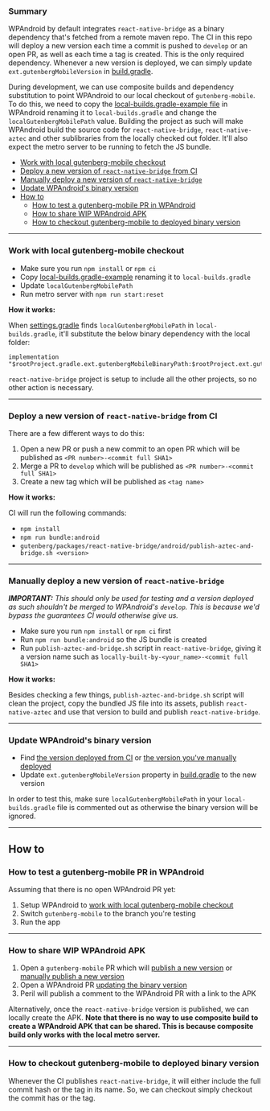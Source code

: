 ### Summary

WPAndroid by default integrates `react-native-bridge` as a binary dependency that's fetched from a remote maven repo. The CI in this repo will deploy a new version each time a commit is pushed to `develop` or an open PR, as well as each time a tag is created. This is the only required dependency. Whenever a new version is deployed, we can simply update `ext.gutenbergMobileVersion` in [build.gradle](https://github.com/wordpress-mobile/WordPress-Android/blob/develop/build.gradle).

During development, we can use composite builds and dependency substitution to point WPAndroid to our local checkout of `gutenberg-mobile`. To do this, we need to copy the [local-builds.gradle-example file](https://github.com/wordpress-mobile/WordPress-Android/blob/develop/local-builds.gradle-example) in WPAndroid renaming it to `local-builds.gradle` and change the `localGutenbergMobilePath` value. Building the project as such will make WPAndroid build the source code for `react-native-bridge`, `react-native-aztec` and other sublibraries from the locally checked out folder. It'll also expect the metro server to be running to fetch the JS bundle.

- [Work with local gutenberg-mobile checkout](#work-with-local-gutenberg-mobile-checkout)
- [Deploy a new version of `react-native-bridge` from CI](#deploy-a-new-version-of-react-native-bridge-from-ci)
- [Manually deploy a new version of `react-native-bridge`](#manually-deploy-a-new-version-of-react-native-bridge)
- [Update WPAndroid's binary version](#update-wpandroids-binary-version)
- [How to](#how-to)
    - [How to test a gutenberg-mobile PR in WPAndroid](how-to-test-a-gutenberg-mobile-pr-in-wpandroid)
    - [How to share WIP WPAndroid APK](how-to-share-wip-wpandroid-apk)
    - [How to checkout gutenberg-mobile to deployed binary version](#how-to-checkout-gutenberg-mobile-to-deployed-binary-version)

---

### Work with local gutenberg-mobile checkout

- Make sure you run `npm install` or `npm ci`
- Copy [local-builds.gradle-example](https://github.com/wordpress-mobile/WordPress-Android/blob/develop/local-builds.gradle-example) renaming it to `local-builds.gradle`
- Update `localGutenbergMobilePath`
- Run metro server with `npm run start:reset`

**How it works:**

When [settings.gradle](https://github.com/wordpress-mobile/WordPress-Android/blob/develop/settings.gradle) finds `localGutenbergMobilePath` in `local-builds.gradle`, it'll substitute the below binary dependency with the local folder:

```
implementation "$rootProject.gradle.ext.gutenbergMobileBinaryPath:$rootProject.ext.gutenbergMobileVersion"
```

`react-native-bridge` project is setup to include all the other projects, so no other action is necessary.

---

### Deploy a new version of `react-native-bridge` from CI

There are a few different ways to do this:

1. Open a new PR or push a new commit to an open PR which will be published as `<PR number>-<commit full SHA1>`
2. Merge a PR to `develop` which will be published as `<PR number>-<commit full SHA1>`
3. Create a new tag which will be published as `<tag name>`

**How it works:**

CI will run the following commands:

- `npm install`
- `npm run bundle:android`
- `gutenberg/packages/react-native-bridge/android/publish-aztec-and-bridge.sh <version>`

---

### Manually deploy a new version of `react-native-bridge`

_**IMPORTANT:** This should only be used for testing and a version deployed as such shouldn't be merged to WPAndroid's `develop`. This is because we'd bypass the guarantees CI would otherwise give us._

- Make sure you run `npm install` or `npm ci` first
- Run `npm run bundle:android` so the JS bundle is created
- Run `publish-aztec-and-bridge.sh` script in `react-native-bridge`, giving it a version name such as `locally-built-by-<your_name>-<commit full SHA1>`

**How it works:**

Besides checking a few things, `publish-aztec-and-bridge.sh` script will clean the project, copy the bundled JS file into its assets, publish `react-native-aztec` and use that version to build and publish `react-native-bridge`.

---

### Update WPAndroid's binary version

- Find [the version deployed from CI](#deploy-a-new-version-of-react-native-bridge-from-ci) or [the version you've manually deployed](#manually-deploy-a-new-version-of-react-native-bridge)
- Update `ext.gutenbergMobileVersion` property in [build.gradle](https://github.com/wordpress-mobile/WordPress-Android/blob/develop/build.gradle) to the new version

In order to test this, make sure `localGutenbergMobilePath` in your `local-builds.gradle` file is commented out as otherwise the binary version will be ignored.

---

## How to

### How to test a gutenberg-mobile PR in WPAndroid

Assuming that there is no open WPAndroid PR yet:

1. Setup WPAndroid to [work with local gutenberg-mobile checkout](#work-with-local-gutenberg-mobile-checkout)
2. Switch `gutenberg-mobile` to the branch you're testing
3. Run the app

---

### How to share WIP WPAndroid APK

1. Open a `gutenberg-mobile` PR which will [publish a new version](#deploy-a-new-version-of-react-native-bridge-from-ci) or [manually publish a new version](#manually-deploy-a-new-version-of-react-native-bridge)
2. Open a WPAndroid PR [updating the binary version](#update-wpandroids-binary-version)
3. Peril will publish a comment to the WPAndroid PR with a link to the APK

Alternatively, once the `react-native-bridge` version is published, we can locally create the APK. **Note that there is no way to use composite build to create a WPAndroid APK that can be shared. This is because composite build only works with the local metro server.**

---

### How to checkout gutenberg-mobile to deployed binary version

Whenever the CI publishes `react-native-bridge`, it will either include the full commit hash or the tag in its name. So, we can checkout simply checkout the commit has or the tag.
